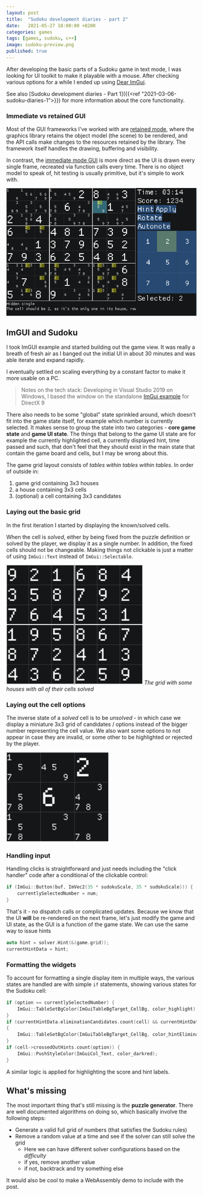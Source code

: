 ```yaml
---
layout: post
title:  "Sudoku development diaries - part 2"
date:   2021-05-27 18:00:00 +0200
categories: games
tags: [games, sudoku, c++]
image: sudoku-preview.png
published: true
---
```


After developing the basic parts of a Sudoku game in text mode, I was looking for UI toolkit to make it playable with a mouse. After checking various options for a while I ended up using 
[Dear ImGui](https://github.com/ocornut/imgui). 

See also [Sudoku development diaries - Part 1]({{<ref "2021-03-06-sudoku-diaries-1">}}) for more information about the core functionality.

### Immediate vs retained GUI

Most of the GUI frameworks I've worked with are [retained mode](https://en.wikipedia.org/wiki/Retained_mode), where the graphics library retains the object model (the scene) to be rendered, and the API calls make changes to the resources retained by the library. The framework itself handles the drawing, buffering and visibility.

In contrast, the [immediate mode GUI](https://en.wikipedia.org/wiki/Immediate_mode_GUI) is more direct as the UI is drawn every single frame, recreated via function calls every time. There is no object model to speak of, hit testing is usually primitive, but it's simple to work with.

![](sudoku-main.png)

## ImGUI and Sudoku

I took ImGUI example and started building out the game view. It was really a breath of fresh air as I banged out the initial UI in about 30 minutes and was able iterate and expand rapidly. 

I eventually settled on scaling everything by a constant factor to make it more usable on a PC.

> Notes on the tech stack: Developing in Visual Studio 2019 on Windows, I based the window on the standalone [ImGui example](https://github.com/ocornut/imgui/blob/master/examples/example_win32_directx9/main.cpp) for DirectX 9

There also needs to be some "global" state sprinkled around, which doesn't fit into the game state itself, for example which number is currently selected. It makes sense to group the state into two categories - **core game state** and **game UI state**. The things that belong to the game UI state are for example the currently highlighted cell, a currently displayed hint, time passed and such, that don't feel that they should exist in the main state that contain the game board and cells, but I may be wrong about this.  

The game grid layout consists of *tables within tables within tables*. In order of outside in:
1. game grid containing 3x3 houses
2. a house containing 3x3 cells
3. (optional) a cell containing 3x3 candidates

### Laying out the basic grid

In the first iteration I started by displaying the known/solved cells. 

When the cell is *solved*, either by being fixed from the puzzle definition or solved by the player, we display it as a single number. In addition, the fixed cells should not be changeable. Making things not clickable is just a matter of using `ImGui::Text` instead of `ImGui::Selectable`.

![basic grid](basic-grid.png)
_The grid with some houses with all of their cells solved_

### Laying out the cell options

The inverse state of a *solved* cell is to be *unsolved* - in which case we display a miniature 3x3 grid of candidates / options instead of the bigger number representing the cell value. We also want some options to not appear in case they are invalid, or some other to be highlighted or rejected by the player.

![grid with options](grid-with-options.png)

### Handling input

Handling clicks is straightforward and just needs including the "click handler" code after a conditional of the clickable control:

```c
if (ImGui::Button(buf, ImVec2(35 * sudokuScale, 35 * sudokuScale))) {
    currentlySelectedNumber = num;
}
```

That's it - no dispatch calls or complicated updates. Because we know that the UI **will** be re-rendered on the next frame, let's just modify the game and UI state, as the GUI is a function of the game state. We can use the same way to issue hints

```c
auto hint = solver.Hint(&(game.grid));
currentHintData = hint;
```

### Formatting the widgets

To account for formatting a single display item in multiple ways, the various states are handled are with simple `if` statements, showing various states for the Sudoku cell:

```c
if (option == currentlySelectedNumber) {
    ImGui::TableSetBgColor(ImGuiTableBgTarget_CellBg, color_highlight);
}
if (currentHintData.eliminationCandidates.count(cell) && currentHintData.eliminationCandidates[cell].count(option) > 0)
{
    ImGui::TableSetBgColor(ImGuiTableBgTarget_CellBg, color_hintEliminationCandidate);
}
if (cell->crossedOutHints.count(option)) {
    ImGui::PushStyleColor(ImGuiCol_Text, color_darkred);
}
```

A similar logic is applied for highlighting the score and hint labels. 

## What's missing

The most important thing that's still missing is the **puzzle generator**. There are well documented algorithms on doing so, which basically involve the following steps:

- Generate a valid full grid of numbers (that satisfies the Sudoku rules)
- Remove a random value at a time and see if the solver can still solve the grid 
    + Here we can have different solver configurations based on the _difficulty_
    + if yes, remove another value
    + if not, backtrack and try something else

It would also be cool to make a WebAssembly demo to include with the post. 